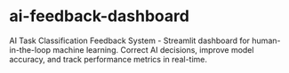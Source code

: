 # ai-feedback-dashboard
AI Task Classification Feedback System - Streamlit dashboard for human-in-the-loop machine learning. Correct AI decisions, improve model accuracy, and track performance metrics in real-time.
